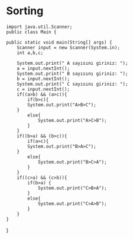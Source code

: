 # Sorting
    import java.util.Scanner;
    public class Main {

    public static void main(String[] args) {
        Scanner input = new Scanner(System.in);
        int a,b,c;

        System.out.print(" A sayısını giriniz: ");
        a = input.nextInt();
        System.out.print(" B sayısını giriniz: ");
        b = input.nextInt();
        System.out.print(" C sayısını giriniz: ");
        c = input.nextInt();
        if((a>b) && (a>c)){
            if(b>c){
            System.out.print("A>B>C");
        }
            else{
                System.out.print("A>C>B");
            }
        }
        if((b>a) && (b>c)){
            if(a>c){
            System.out.print("B>A>C");
        }
            else{
                System.out.print("B>C>A");
            }
        }
        if((c>a) && (c>b)){
            if(b>a) {
                System.out.print("C>B>A");
            }
            else{
                System.out.print("C>A>B");
            }
        }
    }
}
